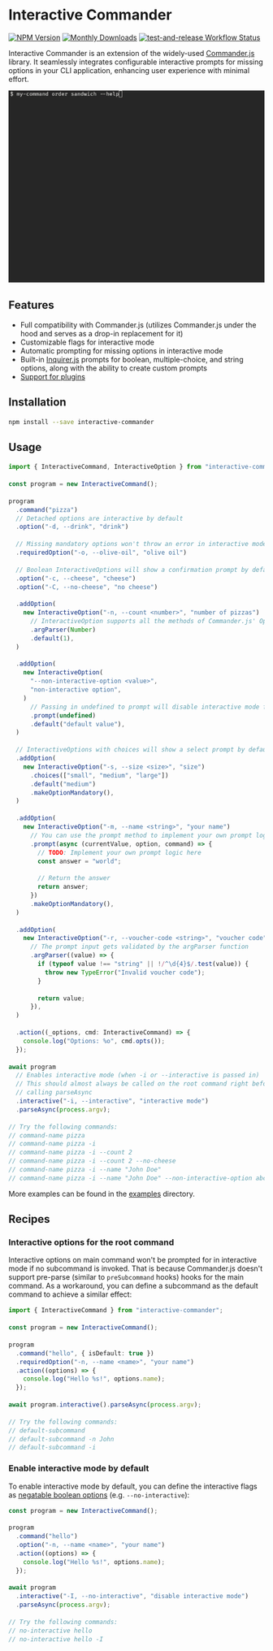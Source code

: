 # Interactive Commander

<div class="paragraph">

<span class="image"><a href="https://www.npmjs.com/package/interactive-commander" class="image"><img src="https://img.shields.io/npm/v/interactive-commander" alt="NPM Version" /></a></span> <span class="image"><a href="https://www.npmjs.com/package/interactive-commander" class="image"><img src="https://img.shields.io/npm/dm/interactive-commander" alt="Monthly Downloads" /></a></span> <span class="image"><a href="https://github.com/fardjad/node-interactive-commander/actions" class="image"><img src="https://img.shields.io/github/actions/workflow/status/fardjad/node-interactive-commander/test-and-release.yml?branch=main" alt="test-and-release Workflow Status" /></a></span>

</div>

Interactive Commander is an extension of the widely-used [Commander.js][1] library.
It seamlessly integrates configurable interactive prompts for missing options
in your CLI application, enhancing user experience with minimal effort.

![Video Demo](/media/demo.gif)

## Features

- Full compatibility with Commander.js (utilizes Commander.js under the hood
  and serves as a drop-in replacement for it)
- Customizable flags for interactive mode
- Automatic prompting for missing options in interactive mode
- Built-in [Inquirer.js][2] prompts for boolean, multiple-choice, and string
  options, along with the ability to create custom prompts
- [Support for plugins](/examples/plugin.ts)

## Installation

```bash
npm install --save interactive-commander
```

## Usage

```typescript
import { InteractiveCommand, InteractiveOption } from "interactive-commander";

const program = new InteractiveCommand();

program
  .command("pizza")
  // Detached options are interactive by default
  .option("-d, --drink", "drink")

  // Missing mandatory options won't throw an error in interactive mode
  .requiredOption("-o, --olive-oil", "olive oil")

  // Boolean InteractiveOptions will show a confirmation prompt by default
  .option("-c, --cheese", "cheese")
  .option("-C, --no-cheese", "no cheese")

  .addOption(
    new InteractiveOption("-n, --count <number>", "number of pizzas")
      // InteractiveOption supports all the methods of Commander.js' Option
      .argParser(Number)
      .default(1),
  )

  .addOption(
    new InteractiveOption(
      "--non-interactive-option <value>",
      "non-interactive option",
    )
      // Passing in undefined to prompt will disable interactive mode for this option
      .prompt(undefined)
      .default("default value"),
  )

  // InteractiveOptions with choices will show a select prompt by default
  .addOption(
    new InteractiveOption("-s, --size <size>", "size")
      .choices(["small", "medium", "large"])
      .default("medium")
      .makeOptionMandatory(),
  )

  .addOption(
    new InteractiveOption("-m, --name <string>", "your name")
      // You can use the prompt method to implement your own prompt logic
      .prompt(async (currentValue, option, command) => {
        // TODO: Implement your own prompt logic here
        const answer = "world";

        // Return the answer
        return answer;
      })
      .makeOptionMandatory(),
  )

  .addOption(
    new InteractiveOption("-r, --voucher-code <string>", "voucher code")
      // The prompt input gets validated by the argParser function
      .argParser((value) => {
        if (typeof value !== "string" || !/^\d{4}$/.test(value)) {
          throw new TypeError("Invalid voucher code");
        }

        return value;
      }),
  )

  .action((_options, cmd: InteractiveCommand) => {
    console.log("Options: %o", cmd.opts());
  });

await program
  // Enables interactive mode (when -i or --interactive is passed in)
  // This should almost always be called on the root command right before
  // calling parseAsync
  .interactive("-i, --interactive", "interactive mode")
  .parseAsync(process.argv);

// Try the following commands:
// command-name pizza
// command-name pizza -i
// command-name pizza -i --count 2
// command-name pizza -i --count 2 --no-cheese
// command-name pizza -i --name "John Doe"
// command-name pizza -i --name "John Doe" --non-interactive-option abc
```

More examples can be found in the [examples](/examples/) directory.

## Recipes

### Interactive options for the root command

Interactive options on main command won't be prompted for in interactive mode
if no subcommand is invoked. That is because Commander.js doesn't support
pre-parse (similar to `preSubcommand` hooks) hooks for the main command. As a
workaround, you can define a subcommand as the default command to achieve a
similar effect:

```typescript
import { InteractiveCommand } from "interactive-commander";

const program = new InteractiveCommand();

program
  .command("hello", { isDefault: true })
  .requiredOption("-n, --name <name>", "your name")
  .action((options) => {
    console.log("Hello %s!", options.name);
  });

await program.interactive().parseAsync(process.argv);

// Try the following commands:
// default-subcommand
// default-subcommand -n John
// default-subcommand -i
```

### Enable interactive mode by default

To enable interactive mode by default, you can define the interactive flags as
[negatable boolean options][3] (e.g. `--no-interactive`):

```typescript
const program = new InteractiveCommand();

program
  .command("hello")
  .option("-n, --name <name>", "your name")
  .action((options) => {
    console.log("Hello %s!", options.name);
  });

await program
  .interactive("-I, --no-interactive", "disable interactive mode")
  .parseAsync(process.argv);

// Try the following commands:
// no-interactive hello
// no-interactive hello -I
```

[1]: https://github.com/tj/commander.js
[2]: https://github.com/SBoudrias/Inquirer.js
[3]: https://github.com/tj/commander.js#other-option-types-negatable-boolean-and-booleanvalue
